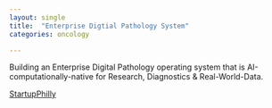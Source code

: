 ```yaml
---
layout: single
title:  "Enterprise Digtial Pathology System"
categories: oncology

---
```

Building an Enterprise Digital Pathology operating system that is AI-computationally-native for Research, Diagnostics & Real-World-Data.
 
[StartupPhilly](https://podcasts.apple.com/us/podcast/proscia-co-founder-chief-product-officer-nathan-buchbinder/id1639253792?i=1000590228459)